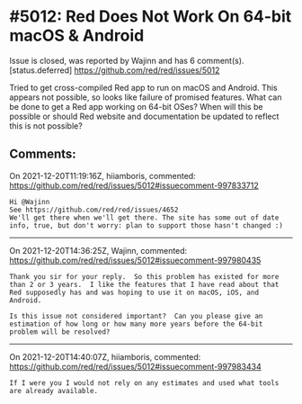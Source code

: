 
#5012: Red Does Not Work On 64-bit macOS & Android
================================================================================
Issue is closed, was reported by Wajinn and has 6 comment(s).
[status.deferred]
<https://github.com/red/red/issues/5012>

Tried to get cross-compiled Red app to run on macOS and Android.  This appears not possible, so looks like failure of promised features.  What can be done to get a Red app working on 64-bit OSes?  When will this be possible or should Red website and documentation be updated to reflect this is not possible?


Comments:
--------------------------------------------------------------------------------

On 2021-12-20T11:19:16Z, hiiamboris, commented:
<https://github.com/red/red/issues/5012#issuecomment-997833712>

    Hi @Wajinn 
    See https://github.com/red/red/issues/4652
    We'll get there when we'll get there. The site has some out of date info, true, but don't worry: plan to support those hasn't changed :)
    

--------------------------------------------------------------------------------

On 2021-12-20T14:36:25Z, Wajinn, commented:
<https://github.com/red/red/issues/5012#issuecomment-997980435>

    Thank you sir for your reply.  So this problem has existed for more than 2 or 3 years.  I like the features that I have read about that Red supposedly has and was hoping to use it on macOS, iOS, and Android.  
    
    Is this issue not considered important?  Can you please give an estimation of how long or how many more years before the 64-bit problem will be resolved?  

--------------------------------------------------------------------------------

On 2021-12-20T14:40:07Z, hiiamboris, commented:
<https://github.com/red/red/issues/5012#issuecomment-997983434>

    If I were you I would not rely on any estimates and used what tools are already available.

